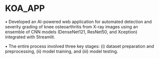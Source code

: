 # KOA_APP

• Developed an AI-powered web application for automated detection and severity grading of knee osteoarthritis from X-ray images using an ensemble of CNN models (DenseNet121, ResNet50, and Xception) integrated with Streamlit.

• The entire process involved three key stages: (i) dataset preparation and preprocessing, (ii) model training, and (iii) model testing.


